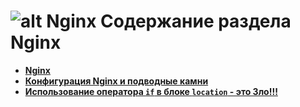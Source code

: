 ![alt Nginx](https://raw.github.com/uran1980/web-dev-blog/master/Nginx/images/nginx-logo.png)
Содержание раздела Nginx
========================
* **[Nginx](https://github.com/uran1980/web-dev-blog/blob/master/Nginx/nginx.md)**
* **[Конфигурация Nginx и подводные камни](https://github.com/uran1980/web-dev-blog/blob/master/Nginx/nginx-pitfalls.md)**
* **[Использование оператора `if` в блоке `location` - это Зло!!!](https://github.com/uran1980/web-dev-blog/blob/master/Nginx/if-in-location-is-evil.md)**
